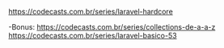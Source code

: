https://codecasts.com.br/series/laravel-hardcore

-Bonus: https://codecasts.com.br/series/collections-de-a-a-z
	https://codecasts.com.br/series/laravel-basico-53

